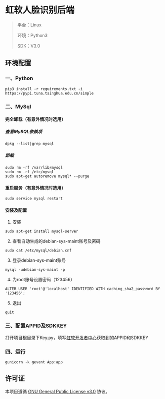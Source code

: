 # 虹软人脸识别后端

> 平台：Linux
>
> 环境：Python3
> 
> SDK：V3.0

## 环境配置

### 一、Python
```
pip3 install -r requirements.txt -i https://pypi.tuna.tsinghua.edu.cn/simple
```

### 二、MySql
#### 完全卸载（有意外情况时选用）
##### 查看MySQL依赖项
```
dpkg --list|grep mysql
```
##### 卸载
```
sudo rm -rf /var/lib/mysql
sudo rm -rf /etc/mysql
sudo apt-get autoremove mysql* --purge
```


#### 重启服务（有意外情况时选用）
```
sudo service mysql restart
```

#### 安装及配置
1. 安装
```
sudo apt-get install mysql-server
```

2. 查看自动生成的debian-sys-maint账号及密码
```
sudo cat /etc/mysql/debian.cnf
```

3. 登录debian-sys-maint账号
```
mysql -udebian-sys-maint -p
```

4. 为root账号设置密码（123456）
```
ALTER USER 'root'@'localhost' IDENTIFIED WITH caching_sha2_password BY '123456';
```

5. 退出
```
quit
```

### 三、配置APPID及SDKKEY
打开项目根目录下Key.py，填写[虹软开发者中心](https://ai.arcsoft.com.cn/ucenter/resource/build/index.html#/application)获取到的APPID和SDKKEY

### 四、运行
```
gunicorn -k gevent App:app
```

## 许可证
本项目遵循 [GNU General Public License v3.0](./LICENSE) 协议。

